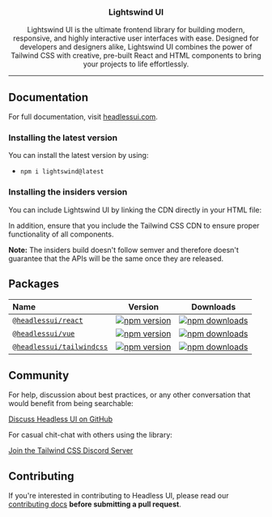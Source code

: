 <h3 align="center">
  Lightswind UI
</h3>

<p align="center">
Lightswind UI is the ultimate frontend library for building modern, responsive, and highly interactive user interfaces with ease. Designed for developers and designers alike, Lightswind UI combines the power of Tailwind CSS with creative, pre-built React and HTML components to bring your projects to life effortlessly.
</p>

---

## Documentation

For full documentation, visit [headlessui.com](https://lightswind.com/).

### Installing the latest version

You can install the latest version by using:

- `npm i lightswind@latest`

### Installing the insiders version

You can include Lightswind UI by linking the CDN directly in your HTML file:

  <!-- Lightswind CDN -->
  <link rel="stylesheet" href="https://cdn.jsdelivr.net/npm/lightswind@1.0.1/src/lightswind.css">

  <!-- paste this script CDN link in the bottom of the body 
  after all the html contens before top of the script contents -->
  <script src="https://cdn.jsdelivr.net/npm/lightswind@1.0.1/src/lightswind.min.js"></script>
In addition, ensure that you include the Tailwind CSS CDN to ensure proper functionality of all components.




**Note:** The insiders build doesn't follow semver and therefore doesn't guarantee that the APIs will be the same once they are released.

## Packages

| Name                                                                                                                 |                                                              Version                                                              |                                                              Downloads                                                               |
| :------------------------------------------------------------------------------------------------------------------- | :-------------------------------------------------------------------------------------------------------------------------------: | :----------------------------------------------------------------------------------------------------------------------------------: |
| [`@headlessui/react`](https://github.com/tailwindlabs/headlessui/tree/main/packages/%40headlessui-react)             |       [![npm version](https://img.shields.io/npm/v/@headlessui/react.svg)](https://www.npmjs.com/package/@headlessui/react)       |       [![npm downloads](https://img.shields.io/npm/dt/@headlessui/react.svg)](https://www.npmjs.com/package/@headlessui/react)       |
| [`@headlessui/vue`](https://github.com/tailwindlabs/headlessui/tree/main/packages/%40headlessui-vue)                 |         [![npm version](https://img.shields.io/npm/v/@headlessui/vue.svg)](https://www.npmjs.com/package/@headlessui/vue)         |         [![npm downloads](https://img.shields.io/npm/dt/@headlessui/vue.svg)](https://www.npmjs.com/package/@headlessui/vue)         |
| [`@headlessui/tailwindcss`](https://github.com/tailwindlabs/headlessui/tree/main/packages/%40headlessui-tailwindcss) | [![npm version](https://img.shields.io/npm/v/@headlessui/tailwindcss.svg)](https://www.npmjs.com/package/@headlessui/tailwindcss) | [![npm downloads](https://img.shields.io/npm/dt/@headlessui/tailwindcss.svg)](https://www.npmjs.com/package/@headlessui/tailwindcss) |

## Community

For help, discussion about best practices, or any other conversation that would benefit from being searchable:

[Discuss Headless UI on GitHub](https://github.com/tailwindlabs/headlessui/discussions)

For casual chit-chat with others using the library:

[Join the Tailwind CSS Discord Server](https://discord.gg/7NF8GNe)

## Contributing

If you're interested in contributing to Headless UI, please read our [contributing docs](https://github.com/tailwindlabs/headlessui/blob/main/.github/CONTRIBUTING.md) **before submitting a pull request**.